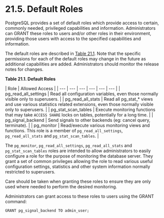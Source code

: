 # 21.5. Default Roles

PostgreSQL provides a set of default roles which provide access to certain, commonly needed, privileged capabilities and information. Administrators can GRANT these roles to users and/or other roles in their environment, providing those users with access to the specified capabilities and information.

The default roles are described in [Table 21.1](https://www.postgresql.org/docs/10/static/default-roles.html#DEFAULT-ROLES-TABLE). Note that the specific permissions for each of the default roles may change in the future as additional capabilities are added. Administrators should monitor the release notes for changes.

**Table 21.1. Default Roles**

| Role | Allowed Access |
| --- | --- | --- | --- | --- | --- |
| pg\_read\_all\_settings | Read all configuration variables, even those normally visible only to superusers. |
| pg\_read\_all\_stats | Read all pg\_stat\_\* views and use various statistics related extensions, even those normally visible only to superusers. |
| pg\_stat\_scan\_tables | Execute monitoring functions that may take `ACCESS SHARE` locks on tables, potentially for a long time. |
| pg\_signal\_backend | Send signals to other backends \(eg: cancel query, terminate\). |
| pg\_monitor | Read/execute various monitoring views and functions. This role is a member of `pg_read_all_settings`, `pg_read_all_stats` and `pg_stat_scan_tables`. |

The `pg_monitor`, `pg_read_all_settings`, `pg_read_all_stats` and `pg_stat_scan_tables` roles are intended to allow administrators to easily configure a role for the purpose of monitoring the database server. They grant a set of common privileges allowing the role to read various useful configuration settings, statistics and other system information normally restricted to superusers.

Care should be taken when granting these roles to ensure they are only used where needed to perform the desired monitoring.

Administrators can grant access to these roles to users using the GRANT command:

```text
GRANT pg_signal_backend TO admin_user;
```

